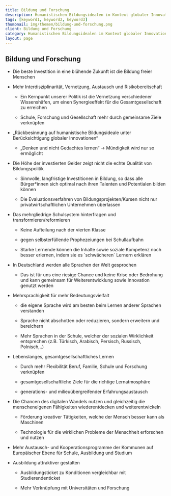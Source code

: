 ```yaml
---
title: Bildung und Forschung
description: Humanistischen Bildungsidealen im Kontext globaler Innovation frischen Wind einhauchen
tags: [keyword1, keyword2, keyword3]
thumbnail: img/themen/bildung-und-forschung.png
client: Bildung und Forschung
category: Humanistischen Bildungsidealen im Kontext globaler Innovation frischen Wind einhauchen
layout: page
---
```


## Bildung und Forschung

-   Die beste Investition in eine blühende Zukunft ist die Bildung freier
    Menschen

-   Mehr Interdisziplinarität, Vernetzung, Austausch und Risikobereitschaft

    -   Ein Kernpunkt unserer Politik ist die Vernetzung verschiedener
        Wissenshäfen, um einen Synergieeffekt für die Gesamtgesellschaft zu
        erreichen

    -   Schule, Forschung und Gesellschaft mehr durch gemeinsame Ziele
        verknüpfen

-   „Rückbesinnung auf humanistische Bildungsideale unter Berücksichtigung
    globaler Innovationen“

    -   „Denken und nicht Gedachtes lernen“ -\> Mündigkeit wird nur so
        ermöglicht

-   Die Höhe der investierten Gelder zeigt nicht die echte Qualität von
    Bildungspolitik

    -   Sinnvolle, langfristige Investitionen in Bildung, so dass alle
        Bürger\*innen sich optimal nach ihren Talenten und Potentialen
        bilden können

    -   Die Evaluationsverfahren von Bildungsprojekten/Kursen nicht nur
        privatwirtschaftlichen Unternehmen überlassen

-   Das mehrgliedrige Schulsystem hinterfragen und
    transformieren/reformieren

    -   Keine Aufteilung nach der vierten Klasse

    -   gegen selbsterfüllende Prophezeiungen bei Schullaufbahn

    -   Starke Lernende können die Inhalte sowie soziale Kompetenz noch
        besser erlernen, indem sie es ´schwächeren´ Lernern erklären

-   In Deutschland werden alle Sprachen der Welt gesprochen

    -   Das ist für uns eine riesige Chance und keine Krise oder Bedrohung
        und kann gemeinsam für Weiterentwicklung sowie Innovation genutzt
        werden

-   Mehrsprachigkeit für mehr Bedeutungsvielfalt

    -   die eigene Sprache wird am besten beim Lernen anderer Sprachen
        verstanden

    -   Sprache nicht abschotten oder reduzieren, sondern erweitern und
        bereichern

    -   Mehr Sprachen in der Schule, welcher der sozialen Wirklichkeit
        entsprechen (z.B. Türkisch, Arabisch, Persisch, Russisch,
        Polnisch,..)

-   Lebenslanges, gesamtgesellschaftliches Lernen

    -   Durch mehr Flexibilität Beruf, Familie, Schule und Forschung
        verknüpfen

    -   gesamtgesellschaftliche Ziele für die richtige Lernatmosphäre

    -   generations- und milieuübergreifender Erfahrungsaustausch

-   Die Chancen des digitalen Wandels nutzen und gleichzeitig die
    menscheneigenen Fähigkeiten wiederentdecken und weiterentwickeln

    -   Förderung kreativer Tätigkeiten, welche der Mensch besser kann als
        Maschinen

    -   Technologie für die wirklichen Probleme der Menschheit erforschen
        und nutzen

-   Mehr Austausch- und Kooperationsprogramme der Kommunen auf Europäischer
    Ebene für Schule, Ausbildung und Studium

-   Ausbildung attraktiver gestalten

    -   Ausbildungsticket zu Konditionen vergleichbar mit Studierendenticket

    -   Mehr Verknüpfung mit Universitäten und Forschung